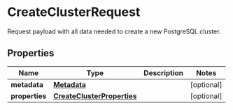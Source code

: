 # CreateClusterRequest

Request payload with all data needed to create a new PostgreSQL cluster. 
## Properties
| Name | Type | Description | Notes |
| ------------ | ------------- | ------------- | ------------- |
| **metadata** | [**Metadata**](Metadata.md) |  | [optional]  |
| **properties** | [**CreateClusterProperties**](CreateClusterProperties.md) |  | [optional]  |


